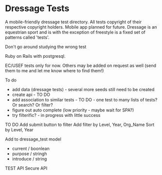 # Dressage Tests

A mobile-friendly dressage test directory. All tests copyright of their respective copyright holders.
Mobile app planned for future. Dressage is an equestrian sport and is with the exception of freestyle is a fixed set of patterns called 'tests'.

Don't go around studying the wrong test

Ruby on Rails with postgresql.

EC/USEF tests only for now. Others may be added on request as well (send them to me and let me know where to find them!)

To do

- add data (dressage tests) - several more seeds still need to be created
- create api - TO DO
- add association to similar tests  - TO DO - one test to many lists of tests? Or search? Or filter?
- figure out auto complete (low priority - maybe wait for SPA?)
- try filterific? - in progress with little success

TO DO 
Add submit button to filter
Add filter by Level, Year, Org_Name 
Sort by Level, Year 

Add to dressage_test model 
- current / boonlean 
- purpose / stringh
- introduce / string 

TEST API
Secure API
